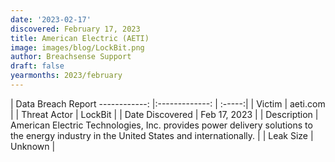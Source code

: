 ```yaml
---
date: '2023-02-17'
discovered: February 17, 2023
title: American Electric (AETI)
image: images/blog/LockBit.png
author: Breachsense Support
draft: false
yearmonths: 2023/february
---
```



| Data Breach Report
------------:     |:-------------:    | :-----:|
| Victim      | aeti.com      | 
| Threat Actor      | LockBit      | 
| Date Discovered      | Feb 17, 2023      | 
| Description      | American Electric Technologies, Inc. provides power delivery solutions to the energy industry in the United States and internationally.      | 
| Leak Size      | Unknown      | 

